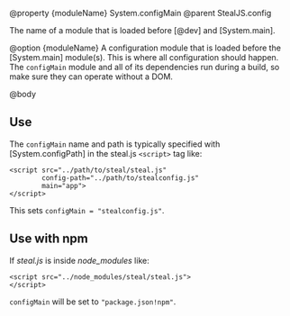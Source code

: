 @property {moduleName} System.configMain
@parent StealJS.config

The name of a module that is loaded before [@dev] and [System.main].

@option {moduleName} A configuration module that is loaded before 
the [System.main] module(s). This is where all configuration 
should happen. The `configMain` module and all of its dependencies
run during a build, so make sure they can operate without a DOM.

@body

## Use


The `configMain` name and path is typically specified with [System.configPath] in the steal.js `<script>` tag like:

    <script src="../path/to/steal/steal.js"
            config-path="../path/to/stealconfig.js"
            main="app">
    </script>

This sets `configMain = "stealconfig.js"`.  


## Use with npm

If _steal.js_ is inside _node\_modules_ like:

    <script src="../node_modules/steal/steal.js">
    </script>

`configMain` will be set to `"package.json!npm"`.

